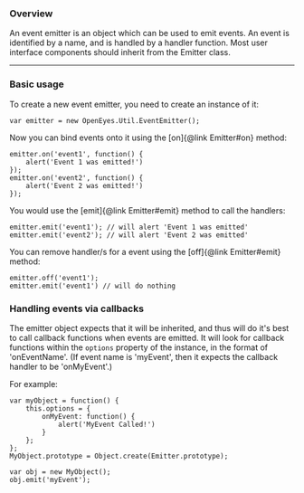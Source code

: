 ### Overview

An event emitter is an object which can be used to emit events. An event
is identified by a name, and is handled by a handler function. Most user
interface components should inherit from the Emitter class.

***

### Basic usage

To create a new event emitter, you need to create an instance of it:

    var emitter = new OpenEyes.Util.EventEmitter();

Now you can bind events onto it using the [on]{@link Emitter#on} method:

    emitter.on('event1', function() {
        alert('Event 1 was emitted!')
    });
    emitter.on('event2', function() {
        alert('Event 2 was emitted!')
    });

You would use the [emit]{@link Emitter#emit} method to call the handlers:

    emitter.emit('event1'); // will alert 'Event 1 was emitted'
    emitter.emit('event2'); // will alert 'Event 2 was emitted'

You can remove handler/s for a event using the [off]{@link Emitter#emit} method:

    emitter.off('event1');
    emitter.emit('event1') // will do nothing

### Handling events via callbacks

The emitter object expects that it will be inherited, and thus will do it's best
to call callback functions when events are emitted. It will look for callback
functions within the `options` property of the instance, in the format of 'onEventName'.
(If event name is 'myEvent', then it expects the callback handler to be 'onMyEvent'.)

For example:

    var myObject = function() {
        this.options = {
            onMyEvent: function() {
                alert('MyEvent Called!')
            }
        };
    };
    MyObject.prototype = Object.create(Emitter.prototype);

    var obj = new MyObject();
    obj.emit('myEvent');